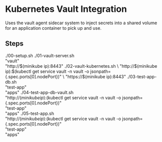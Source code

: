 # Kubernetes Vault Integration

Uses the vault agent sidecar system to inject secrets into a shared volume for an application container to pick up and use. 

## Steps
./00-setup.sh
./01-vault-server.sh \
  "vault" \
  "http://$(minikube ip):8443"
./02-vault-kubernetes.sh \
  "http://$(minikube ip):$(kubectl get service vault -n vault -o jsonpath={.spec.ports[0].nodePort})" \
  "https://$(minikube ip):8443"
./03-test-app-db.sh \
  "test-app" \
  "apps"
./04-test-app-db-vault.sh \
  "http://$(minikube ip):$(kubectl get service vault -n vault -o jsonpath={.spec.ports[0].nodePort})" \
  "test-app" \
  "apps"
./05-test-app.sh \
  "http://$(minikube ip):$(kubectl get service vault -n vault -o jsonpath={.spec.ports[0].nodePort})" \
  "test-app" \
  "apps"
